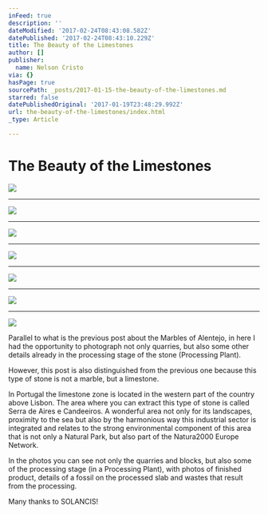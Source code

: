 ```yaml
---
inFeed: true
description: ''
dateModified: '2017-02-24T08:43:08.582Z'
datePublished: '2017-02-24T08:43:10.229Z'
title: The Beauty of the Limestones
author: []
publisher:
  name: Nelson Cristo
via: {}
hasPage: true
sourcePath: _posts/2017-01-15-the-beauty-of-the-limestones.md
starred: false
datePublishedOriginal: '2017-01-19T23:48:29.992Z'
url: the-beauty-of-the-limestones/index.html
_type: Article

---
```

# The Beauty of the Limestones
![](https://the-grid-user-content.s3-us-west-2.amazonaws.com/0d9221e1-bf64-4df7-952b-fc507c4314e3.jpg)

---

![](https://the-grid-user-content.s3-us-west-2.amazonaws.com/558ca7a9-a0cb-422f-bafd-5a87e155206d.jpg)

---

![](https://the-grid-user-content.s3-us-west-2.amazonaws.com/d8befbaf-12a7-4e20-8027-e372c5db5e1b.jpg)

---

![](https://the-grid-user-content.s3-us-west-2.amazonaws.com/bf074bfb-b562-46bd-87c1-c157212de8d4.jpg)

---

![](https://the-grid-user-content.s3-us-west-2.amazonaws.com/65a5c04e-032f-46cd-a6fa-b83c1acf643b.jpg)

---

![](https://the-grid-user-content.s3-us-west-2.amazonaws.com/54dacb93-2356-483b-981a-47781ac7e6ea.jpg)

---

![](https://the-grid-user-content.s3-us-west-2.amazonaws.com/8894c573-8754-4eff-bb7d-de1191d2b00b.jpg)

Parallel to what is the previous post about the Marbles of Alentejo, in here I had the opportunity to photograph not only quarries, but also some other details already in the processing stage of the stone (Processing Plant).

However, this post is also distinguished from the previous one because this type of stone is not a marble, but a limestone.

In Portugal the limestone zone is located in the western part of the country above Lisbon. The area where you can extract this type of stone is called Serra de Aires e Candeeiros. A wonderful area not only for its landscapes, proximity to the sea but also by the harmonious way this industrial sector is integrated and relates to the strong environmental component of this area that is not only a Natural Park, but also part of the Natura2000 Europe Network.

In the photos you can see not only the quarries and blocks, but also some of the processing stage (in a Processing Plant), with photos of finished product, details of a fossil on the processed slab and wastes that result from the processing.

Many thanks to SOLANCIS!